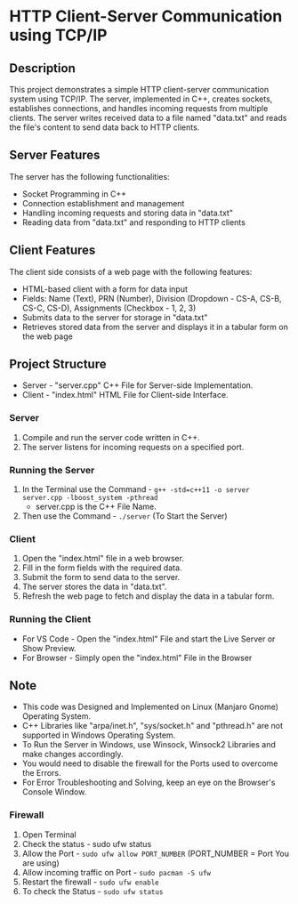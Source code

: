 # HTTP Client-Server Communication using TCP/IP

## Description

This project demonstrates a simple HTTP client-server communication system using TCP/IP. The server, implemented in C++, creates sockets, establishes connections, and handles incoming requests from multiple clients. The server writes received data to a file named "data.txt" and reads the file's content to send data back to HTTP clients.

## Server Features

The server has the following functionalities:

- Socket Programming in C++
- Connection establishment and management
- Handling incoming requests and storing data in "data.txt"
- Reading data from "data.txt" and responding to HTTP clients

## Client Features

The client side consists of a web page with the following features:

- HTML-based client with a form for data input
- Fields: Name (Text), PRN (Number), Division (Dropdown - CS-A, CS-B, CS-C, CS-D), Assignments (Checkbox - 1, 2, 3)
- Submits data to the server for storage in "data.txt"
- Retrieves stored data from the server and displays it in a tabular form on the web page

## Project Structure

- Server - "server.cpp" C++ File for Server-side Implementation.
- Client - "index.html" HTML File for Client-side Interface.

### Server

1. Compile and run the server code written in C++.
2. The server listens for incoming requests on a specified port.

### Running the Server
1. In the Terminal use the Command - `g++ -std=c++11 -o server server.cpp -lboost_system -pthread`
   - server.cpp is the C++ File Name.
2. Then use the Command - `./server` (To Start the Server)

### Client

1. Open the "index.html" file in a web browser.
2. Fill in the form fields with the required data.
3. Submit the form to send data to the server.
4. The server stores the data in "data.txt".
5. Refresh the web page to fetch and display the data in a tabular form.

### Running the Client

- For VS Code - Open the "index.html" File and start the Live Server or Show Preview.
- For Browser - Simply open the "index.html" File in the Browser

## Note

- This code was Designed and Implemented on Linux (Manjaro Gnome) Operating System.
- C++ Libraries like "arpa/inet.h", "sys/socket.h" and "pthread.h" are not supported in Windows Operating System.
- To Run the Server in Windows, use Winsock, Winsock2 Libraries and make changes accordingly.
- You would need to disable the firewall for the Ports used to overcome the Errors.
- For Error Troubleshooting and Solving, keep an eye on the Browser's Console Window.

### Firewall 
1. Open Terminal
2. Check the status - sudo ufw status
3. Allow the Port - `sudo ufw allow PORT_NUMBER` (PORT_NUMBER = Port You are using)
4. Allow incoming traffic on Port - `sudo pacman -S ufw`
5. Restart the firewall - `sudo ufw enable`
6. To check the Status - `sudo ufw status`
